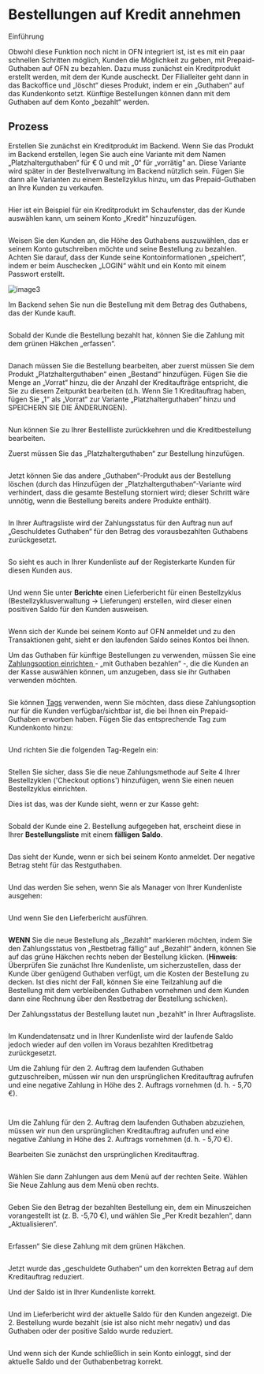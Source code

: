 # Bestellungen auf Kredit annehmen

Einführung

Obwohl diese Funktion noch nicht in OFN integriert ist, ist es mit ein paar schnellen Schritten möglich, Kunden die Möglichkeit zu geben, mit Prepaid-Guthaben auf OFN zu bezahlen. Dazu muss zunächst ein Kreditprodukt erstellt werden, mit dem der Kunde auscheckt. Der Filialleiter geht dann in das Backoffice und „löscht“ dieses Produkt, indem er ein „Guthaben“ auf das Kundenkonto setzt. Künftige Bestellungen können dann mit dem Guthaben auf dem Konto „bezahlt“ werden.

## Prozess

Erstellen Sie zunächst ein Kreditprodukt im Backend. Wenn Sie das Produkt im Backend erstellen, legen Sie auch eine Variante mit dem Namen „Platzhalterguthaben“ für € 0 und mit „0“ für „vorrätig“ an. Diese Variante wird später in der Bestellverwaltung im Backend nützlich sein. Fügen Sie dann alle Varianten zu einem Bestellzyklus hinzu, um das Prepaid-Guthaben an Ihre Kunden zu verkaufen.

<figure><img src="../../.gitbook/assets/image.png" alt=""><figcaption></figcaption></figure>

Hier ist ein Beispiel für ein Kreditprodukt im Schaufenster, das der Kunde auswählen kann, um seinem Konto „Kredit“ hinzuzufügen.

<figure><img src="../../.gitbook/assets/image (1).png" alt=""><figcaption></figcaption></figure>

Weisen Sie den Kunden an, die Höhe des Guthabens auszuwählen, das er seinem Konto gutschreiben möchte und seine Bestellung zu bezahlen. Achten Sie darauf, dass der Kunde seine Kontoinformationen „speichert“, indem er beim Auschecken „LOGIN“ wählt und ein Konto mit einem Passwort erstellt.

![image3](https://user-images.githubusercontent.com/88801240/207040600-029c79d3-f975-4985-849d-4af2f0df0085.png)

Im Backend sehen Sie nun die Bestellung mit dem Betrag des Guthabens, das der Kunde kauft.

<figure><img src="../../.gitbook/assets/image (2).png" alt=""><figcaption></figcaption></figure>

Sobald der Kunde die Bestellung bezahlt hat, können Sie die Zahlung mit dem grünen Häkchen „erfassen“.

<figure><img src="../../.gitbook/assets/image (3).png" alt=""><figcaption></figcaption></figure>

Danach müssen Sie die Bestellung bearbeiten, aber zuerst müssen Sie dem Produkt „Platzhalterguthaben“ einen „Bestand“ hinzufügen. Fügen Sie die Menge an „Vorrat“ hinzu, die der Anzahl der Kreditaufträge entspricht, die Sie zu diesem Zeitpunkt bearbeiten (d.h. Wenn Sie 1 Kreditauftrag haben, fügen Sie „1“ als „Vorrat“ zur Variante „Platzhalterguthaben“ hinzu und SPEICHERN SIE DIE ÄNDERUNGEN).

<figure><img src="../../.gitbook/assets/image (4).png" alt=""><figcaption></figcaption></figure>

Nun können Sie zu Ihrer Bestellliste zurückkehren und die Kreditbestellung bearbeiten.

Zuerst müssen Sie das „Platzhalterguthaben“ zur Bestellung hinzufügen.

<figure><img src="../../.gitbook/assets/image (5).png" alt=""><figcaption></figcaption></figure>

Jetzt können Sie das andere „Guthaben“-Produkt aus der Bestellung löschen (durch das Hinzufügen der „Platzhalterguthaben“-Variante wird verhindert, dass die gesamte Bestellung storniert wird; dieser Schritt wäre unnötig, wenn die Bestellung bereits andere Produkte enthält).

<figure><img src="../../.gitbook/assets/image (6).png" alt=""><figcaption></figcaption></figure>

In Ihrer Auftragsliste wird der Zahlungsstatus für den Auftrag nun auf „Geschuldetes Guthaben“ für den Betrag des vorausbezahlten Guthabens zurückgesetzt.

<figure><img src="../../.gitbook/assets/image (7).png" alt=""><figcaption></figcaption></figure>

So sieht es auch in Ihrer Kundenliste auf der Registerkarte Kunden für diesen Kunden aus.

<figure><img src="../../.gitbook/assets/image (8).png" alt=""><figcaption></figcaption></figure>

Und wenn Sie unter **Berichte** einen Lieferbericht für einen Bestellzyklus (Bestellzyklusverwaltung -> Lieferungen) erstellen, wird dieser einen positiven Saldo für den Kunden ausweisen.

<figure><img src="../../.gitbook/assets/image (9).png" alt=""><figcaption></figcaption></figure>

Wenn sich der Kunde bei seinem Konto auf OFN anmeldet und zu den Transaktionen geht, sieht er den laufenden Saldo seines Kontos bei Ihnen.

Um das Guthaben für künftige Bestellungen zu verwenden, müssen Sie eine [Zahlungsoption einrichten](bestellungen-auf-kredit-annehmen.md#einfuhrung)[ ](bestellungen-auf-kredit-annehmen.md#einfuhrung)- „mit Guthaben bezahlen“ -, die die Kunden an der Kasse auswählen können, um anzugeben, dass sie ihr Guthaben verwenden möchten.

<figure><img src="../../.gitbook/assets/image (10).png" alt=""><figcaption></figcaption></figure>

Sie können [Tags](https://guide.openfoodnetwork.org/v/deutsch/basic-features/shopfront/customer-management-and-conditional-displays-prices/tags-and-tag-rules) verwenden, wenn Sie möchten, dass diese Zahlungsoption nur für die Kunden verfügbar/sichtbar ist, die bei Ihnen ein Prepaid-Guthaben erworben haben. Fügen Sie das entsprechende Tag zum Kundenkonto hinzu:

<figure><img src="../../.gitbook/assets/image (11).png" alt=""><figcaption></figcaption></figure>

Und richten Sie die folgenden Tag-Regeln ein:

<figure><img src="../../.gitbook/assets/image (12).png" alt=""><figcaption></figcaption></figure>

Stellen Sie sicher, dass Sie die neue Zahlungsmethode auf Seite 4 Ihrer Bestellzyklen ('Checkout options') hinzufügen, wenn Sie einen neuen Bestellzyklus einrichten.

Dies ist das, was der Kunde sieht, wenn er zur Kasse geht:

<figure><img src="../../.gitbook/assets/image (13).png" alt=""><figcaption></figcaption></figure>

Sobald der Kunde eine 2. Bestellung aufgegeben hat, erscheint diese in Ihrer **Bestellungsliste** mit einem **fälligen** **Saldo**.

<figure><img src="../../.gitbook/assets/image (14).png" alt=""><figcaption></figcaption></figure>

Das sieht der Kunde, wenn er sich bei seinem Konto anmeldet. Der negative Betrag steht für das Restguthaben.

<figure><img src="../../.gitbook/assets/image (15).png" alt=""><figcaption></figcaption></figure>

Und das werden Sie sehen, wenn Sie als Manager von Ihrer Kundenliste ausgehen:

<figure><img src="../../.gitbook/assets/image (16).png" alt=""><figcaption></figcaption></figure>

Und wenn Sie den Lieferbericht ausführen.

<figure><img src="../../.gitbook/assets/image (17).png" alt=""><figcaption></figcaption></figure>

**WENN** Sie die neue Bestellung als „Bezahlt“ markieren möchten, indem Sie den Zahlungsstatus von „Restbetrag fällig“ auf „Bezahlt“ ändern, können Sie auf das grüne Häkchen rechts neben der Bestellung klicken. (**Hinweis**: Überprüfen Sie zunächst Ihre Kundenliste, um sicherzustellen, dass der Kunde über genügend Guthaben verfügt, um die Kosten der Bestellung zu decken. Ist dies nicht der Fall, können Sie eine Teilzahlung auf die Bestellung mit dem verbleibenden Guthaben vornehmen und dem Kunden dann eine Rechnung über den Restbetrag der Bestellung schicken).

Der Zahlungsstatus der Bestellung lautet nun „bezahlt“ in Ihrer Auftragsliste.

<figure><img src="../../.gitbook/assets/image (18).png" alt=""><figcaption></figcaption></figure>

Im Kundendatensatz und in Ihrer Kundenliste wird der laufende Saldo jedoch wieder auf den vollen im Voraus bezahlten Kreditbetrag zurückgesetzt.

Um die Zahlung für den 2. Auftrag dem laufenden Guthaben gutzuschreiben, müssen wir nun den ursprünglichen Kreditauftrag aufrufen und eine negative Zahlung in Höhe des 2. Auftrags vornehmen (d. h. - 5,70 €).

<figure><img src="../../.gitbook/assets/image (19).png" alt=""><figcaption></figcaption></figure>

<figure><img src="../../.gitbook/assets/image (20).png" alt=""><figcaption></figcaption></figure>

Um die Zahlung für den 2. Auftrag dem laufenden Guthaben abzuziehen, müssen wir nun den ursprünglichen Kreditauftrag aufrufen und eine negative Zahlung in Höhe des 2. Auftrags vornehmen (d. h. - 5,70 €).

Bearbeiten Sie zunächst den ursprünglichen Kreditauftrag.

<figure><img src="../../.gitbook/assets/image (21).png" alt=""><figcaption></figcaption></figure>

Wählen Sie dann Zahlungen aus dem Menü auf der rechten Seite. Wählen Sie Neue Zahlung aus dem Menü oben rechts.

<figure><img src="../../.gitbook/assets/image (22).png" alt=""><figcaption></figcaption></figure>

Geben Sie den Betrag der bezahlten Bestellung ein, dem ein Minuszeichen vorangestellt ist (z. B. -5,70 €), und wählen Sie „Per Kredit bezahlen“, dann „Aktualisieren“.

<figure><img src="../../.gitbook/assets/image (23).png" alt=""><figcaption></figcaption></figure>

Erfassen“ Sie diese Zahlung mit dem grünen Häkchen.

<figure><img src="../../.gitbook/assets/image (24).png" alt=""><figcaption></figcaption></figure>

Jetzt wurde das „geschuldete Guthaben“ um den korrekten Betrag auf dem Kreditauftrag reduziert.

Und der Saldo ist in Ihrer Kundenliste korrekt.

<figure><img src="../../.gitbook/assets/image (25).png" alt=""><figcaption></figcaption></figure>

Und im Lieferbericht wird der aktuelle Saldo für den Kunden angezeigt. Die 2. Bestellung wurde bezahlt (sie ist also nicht mehr negativ) und das Guthaben oder der positive Saldo wurde reduziert.

<figure><img src="../../.gitbook/assets/image (26).png" alt=""><figcaption></figcaption></figure>

Und wenn sich der Kunde schließlich in sein Konto einloggt, sind der aktuelle Saldo und der Guthabenbetrag korrekt.

<figure><img src="../../.gitbook/assets/image (27).png" alt=""><figcaption></figcaption></figure>
